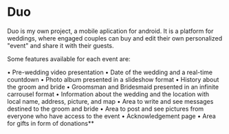 # Duo

Duo is my own project, a mobile aplication for android.
It is a platform for weddings, where engaged couples can buy and edit their own personalized "event" and share it with their guests.

Some features available for each event are:

• Pre-wedding video presentation
•	Date of the wedding and a real-time countdown
•	Photo album presented in a slideshow format
•	History about the groom and bride
•	Groomsman and Bridesmaid presented in an infinite carrousel format
•	Information about the wedding and the location with local name, address, picture, and map
•	Area to write and see messages destined to the groom and bride
•	Area to post and see pictures from everyone who have access to the event
•	Acknowledgement page
•	Area for gifts in form of donations**

